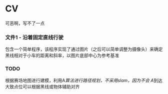 # CV
可恶啊，写不了一点

### 文件1 - 沿着固定直线行驶
包含一个简单程序，该程序实现了通过图片（之后可以简单调整为摄像头）来确定黑线相对于小车的距离和斜率，以图片底部中心为参考基准


### TODO
根据赛场地图进行建模，利用A*算法进行路径规划，不采用slam，因为不会
A*到达大致点位可以根据黑线或物体辅助对齐
